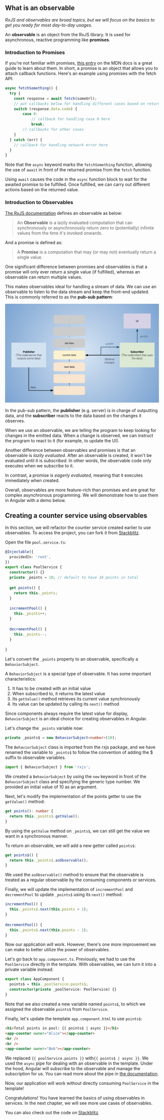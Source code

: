 ## What is an observable

*RxJS and observables are broad topics, but we will focus on the basics to get you ready for most day-to-day usages.*

An **observable** is an object from the RxJS library. It is used for asynchronous, reactive programming like **promises**.

### Introduction to Promises

If you're not familiar with promises, [this entry](https://developer.mozilla.org/en-US/docs/Learn/JavaScript/Asynchronous/Promises) on the MDN docs is a great guide to learn about them. In short, a promise is an object that allows you to attach callback functions. Here's an example using promises with the fetch API:

```typescript
async fetchSomething() {
  try {
	const response = await fetch(someUrl);
	// put callbacks below for handling different cases based on returned code
	switch (response.data.code) {
		case 0:
			// callback for handling case 0 here
			break;
		// callbacks for other cases
	}
  } catch (err) {
    // callback for handling network error here
  }
}
```

Note that the `async` keyword marks the `fetchSomething` function, allowing the use of `await` in front of the returned promise from the `fetch` function.

Using `await` causes the code in the `async` function block to wait for the awaited promise to be fulfilled. Once fulfilled, we can carry out different actions based on the returned value.

### Introduction to Observables

[The RxJS documentation](https://rxjs.dev/guide/observable#pull-versus-push) defines an observable as below:

> An **Observable** is a lazily evaluated computation that can synchronously or asynchronously return zero to (potentially) infinite values from the time it's invoked onwards.

And a promise is defined as:

> A **Promise** is a computation that may (or may not) eventually return a single value.

One significant difference between promises and observables is that a promise will only ever return a single value (if fulfilled), whereas an observable can return multiple values.

This makes observables ideal for handling a stream of data. We can use an observable to listen to the data stream and keep the front-end updated. This is commonly referred to as the **pub-sub pattern**:

![pub-sub pattern concept](assets/images/ch5/pub_sub_pattern.jpg)

In the pub-sub pattern, the **publisher** (e.g. server) is in charge of outputting data, and the **subscriber** reacts to the data based on the changes it observes.

When we use an observable, we are telling the program to keep looking for changes in the emitted data. When a change is observed, we can instruct the program to react to it (for example, to update the UI).

Another difference between observables and promises is that an observable is *lazily evaluated*. After an observable is created, it won't be evaluated until it is *subscribed*. In other words, the observable code only executes when we subscribe to it.

In contrast, a promise is *eagerly evaluated*, meaning that it executes immediately when created.

Overall, observables are more feature-rich than promises and are great for complex asynchronous programming. We will demonstrate how to use them in Angular with a demo below.

## Creating a counter service using observables
In this section, we will refactor the counter service created earlier to use observables. To access the project, you can fork it from [Stackblitz](https://stackblitz.com/edit/ng4eb-counter-service-demo).

Open the file `pool.service.ts`:

```typescript
@Injectable({
  providedIn: 'root',
})
export class PoolService {
  constructor() {}
  private _points = 10; // default to have 10 points in total

  get points() {
    return this._points;
  }

  incrementPool() {
    this._points++;
  }
  
  decrementPool() {
    this._points--;
  }

}
```

Let's convert the `_points` property to an observable, specifically a `BehaviorSubject`.

A `BehaviorSubject` is a special type of observable. It has some important characteristics:

1. It has to be created with an initial value
2. When subscribed to, it returns the latest value
3. Its `getValue()` method retrieves its current value synchronously
4. Its value can be updated by calling its `next()` method

Since components always require the latest value for display, `BehaviorSubject` is an ideal choice for creating observables in Angular.

Let's change the `_points` variable now:

```typescript
private _points$ = new BehaviorSubject<number>(10);
```

The `BehaviorSubject` class is imported from the rxjs package, and we have renamed the variable to `_points$` to follow the convention of adding the $ suffix to observable variables.

```typescript
import { BehaviorSubject } from 'rxjs';
```

We created a `BehaviorSubject` by using the `new` keyword in front of the `BehaviorSubject` class and specifying the generic type number. We provided an initial value of 10 as an argument.

Next, let's modify the implementation of the points getter to use the `getValue()` method:

```typescript
get points(): number {
  return this._points$.getValue();
}
```

By using the `getValue` method on `_points$`, we can still get the value we want in a synchronous manner.

To return an observable, we will add a new getter called `points$`:

```typescript
get points$() {
  return this._points$.asObservable();
}
```

We used the `asObservable()` method to ensure that the observable is treated as a regular observable by the consuming components or services.

Finally, we will update the implementation of `incrementPool` and `decrementPool` to update `_points$` using its `next()` method:

```typescript
incrementPool() {
  this._points$.next(this.points + 1);
}

decrementPool() {
  this._points$.next(this.points - 1);
}
```

Now our application will work. However, there's one more improvement we can make to better utilize the power of observables.

Let's go back to `app.component.ts`. Previously, we had to use the `PoolService` directly in the template. With observables, we can turn it into a private variable instead:

```typescript
export class AppComponent {
  points$ = this._poolService.points$;
  constructor(private _poolService: PoolService) {}
}
```

Note that we also created a new variable named `points$`, to which we assigned the observable `points$` from `PoolService`.

Finally, let's update the template `app.component.html` to use `points$`:

```html
<h1>Total points in pool: {{ points$ | async }}</h1>
<app-counter owner="Alice"></app-counter>
<br />
<br />
<app-counter owner="Bob"></app-counter>
```

We replaced `{{ poolService.points }}` with`{{ points$ | async }}`. We used the `async` pipe for dealing with an observable in the template. Under the hood, Angular will subscribe to the observable and manage the subscription for us. You can read more about the pipe in [the documentation](https://angular.io/api/common/AsyncPipe).

Now, our application will work without directly consuming `PoolService` in the template!

Congratulations! You have learned the basics of using observables in services. In the next chapter, we will see more use cases of observables.

You can also check out the code on [Stackblitz](https://stackblitz.com/edit/ng4eb-counter-service-observable-demo).
